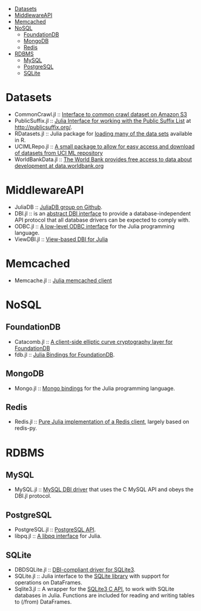 * [Datasets](#datasets)
* [MiddlewareAPI](#middlewareapi)
* [Memcached](#memcached)
* [NoSQL](#nosql)
   * [FoundationDB](#foundationdb)
   * [MongoDB](#mongodb) 
   * [Redis](#redis)
* [RDBMS](#rdbms)
   * [MySQL](#mysql)
   * [PostgreSQL](#postgresql)
   * [SQLite](#sqlite)


# Datasets
* CommonCrawl.jl :: [Interface to common crawl dataset on Amazon S3](https://github.com/tanmaykm/CommonCrawl.jl)
* PublicSuffix.jl :: [Julia Interface for working with the Public Suffix List](https://github.com/tanmaykm/PublicSuffix.jl) at http://publicsuffix.org/.
* RDatasets.jl :: Julia package for [loading many of the data sets](https://github.com/johnmyleswhite/RDatasets.jl) available in R.
* UCIMLRepo.jl :: [A small package to allow for easy access and download of datasets from UCI ML repository](https://github.com/siddhantjain/UCIMLRepo.jl)
* WorldBankData.jl :: [The World Bank provides free access to data about development at data.worldbank.org](https://github.com/4gh/WorldBankData.jl)


# MiddlewareAPI
* JuliaDB :: [JuliaDB group on Github](https://github.com/JuliaDB).
* DBI.jl :: is an [abstract DBI interface](https://github.com/johnmyleswhite/DBI.jl) to provide a database-independent API protocol that all database drivers can be expected to comply with.
* ODBC.jl :: [A low-level ODBC interface](https://github.com/karbarcca/ODBC.jl) for the Julia programming language.
* ViewDBI.jl :: [View-based DBI for Julia](https://github.com/kmsquire/ViewDBI.jl)


# Memcached
* Memcache.jl :: [Julia memcached client](https://github.com/tanmaykm/Memcache.jl)


# NoSQL
## FoundationDB
* Catacomb.jl :: [A client-side elliptic curve cryptography layer for FoundationDB](https://github.com/wwilson/Catacomb.jl)
* fdb.jl :: [Julia Bindings for FoundationDB](https://github.com/wwilson/fdb.jl).

## MongoDB 
* Mongo.jl :: [Mongo bindings](https://github.com/Lytol/Mongo.jl) for the Julia programming language.

## Redis
* Redis.jl :: [Pure Julia implementation of a Redis client](https://github.com/msainz/Redis.jl), largely based on redis-py.



# RDBMS
## MySQL
* MySQL.jl :: [MySQL DBI driver](https://github.com/johnmyleswhite/MySQL.jl) that uses the C MySQL API and obeys the DBI.jl protocol.

## PostgreSQL
* PostgreSQL.jl :: [PostgreSQL API](https://github.com/iamed2/PostgreSQL.jl).
* libpq.jl :: [A libpq interface](https://github.com/iamed2/libpq.jl) for Julia.

## SQLite
* DBDSQLite.jl :: [DBI-compliant driver for SQLite3](https://github.com/JuliaDB/DBDSQLite.jl).
* SQLite.jl :: Julia interface to the [SQLite library](https://github.com/karbarcca/SQLite.jl) with support for operations on DataFrames.
* Sqlite3.jl :: A wrapper for the [SQLite3 C API](https://github.com/PeetV/Sqlite3.jl), to work with SQLite databases in Julia. Functions are included for reading and writing tables to (/from) DataFrames.



